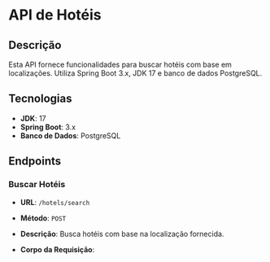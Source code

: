 # API de Hotéis

## Descrição

Esta API fornece funcionalidades para buscar hotéis com base em localizações. Utiliza Spring Boot 3.x, JDK 17 e banco de dados PostgreSQL.

## Tecnologias

- **JDK**: 17
- **Spring Boot**: 3.x
- **Banco de Dados**: PostgreSQL

## Endpoints

### Buscar Hotéis

- **URL**: `/hotels/search`
- **Método**: `POST`
- **Descrição**: Busca hotéis com base na localização fornecida.
- **Corpo da Requisição**:

  ```json
